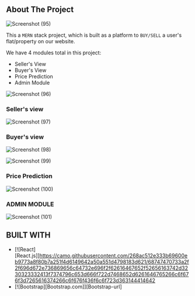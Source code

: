 <!-- ABOUT THE PROJECT -->
## About The Project


![Screenshot (95)](https://user-images.githubusercontent.com/85937627/205231776-17627926-ae36-42bd-969a-0bf3ad0b3650.png)



This a `MERN` stack project, which is built as a platform to `BUY/SELL` a user's flat/property on our website.

We have 4 modules total in this project:
* Seller's View
* Buyer's View
* Price Prediction
* Admin Module

![Screenshot (96)](https://user-images.githubusercontent.com/85937627/205233289-6aa2f738-c45f-4d44-9df8-4d373e56b0fe.png)

### Seller's view

![Screenshot (97)](https://user-images.githubusercontent.com/85937627/205233730-0c949c79-a977-41e6-b7d6-22639f273462.png)

### Buyer's view

![Screenshot (98)](https://user-images.githubusercontent.com/85937627/205233779-0d315b00-ea85-4635-be43-e1ac8c62ea7a.png)

![Screenshot (99)](https://user-images.githubusercontent.com/85937627/205233798-71a9e2c8-81fc-446d-9c71-9f3ac9a03d76.png)

### Price Prediction

![Screenshot (100)](https://user-images.githubusercontent.com/85937627/205233921-0163f23e-3bf3-4346-ac61-53397381c27c.png)

### ADMIN MODULE

![Screenshot (101)](https://user-images.githubusercontent.com/85937627/205234019-bc2cdf75-86b7-4fad-a68d-34061fd2ece1.png)


## BUILT WITH

* [![React][React.js]]https://camo.githubusercontent.com/268ac512e333b69600eb9773a8f80b7a251f4d6149642a50a551d4798183d621/68747470733a2f2f696d672e736869656c64732e696f2f62616467652f52656163742d3230323332413f7374796c653d666f722d7468652d6261646765266c6f676f3d7265616374266c6f676f436f6c6f723d363144414642
* [![Bootstrap][Bootstrap.com]][Bootstrap-url]

